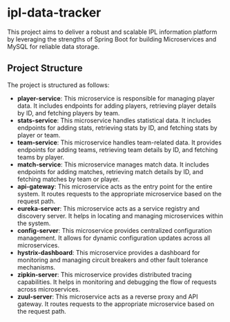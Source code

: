 # ipl-data-tracker

This project aims to deliver a robust and scalable IPL information platform by leveraging the strengths of Spring Boot for building Microservices and MySQL for reliable data storage.

## Project Structure

The project is structured as follows:

- **player-service**: This microservice is responsible for managing player data. It includes endpoints for adding players, retrieving player details by ID, and fetching players by team.
- **stats-service**: This microservice handles statistical data. It includes endpoints for adding stats, retrieving stats by ID, and fetching stats by player or team.
- **team-service**: This microservice handles team-related data. It provides endpoints for adding teams, retrieving team details by ID, and fetching teams by player.
- **match-service**: This microservice manages match data. It includes endpoints for adding matches, retrieving match details by ID, and fetching matches by team or player.
- **api-gateway**: This microservice acts as the entry point for the entire system. It routes requests to the appropriate microservice based on the request path.
- **eureka-server**: This microservice acts as a service registry and discovery server. It helps in locating and managing microservices within the system.
- **config-server**: This microservice provides centralized configuration management. It allows for dynamic configuration updates across all microservices.
- **hystrix-dashboard**: This microservice provides a dashboard for monitoring and managing circuit breakers and other fault tolerance mechanisms.
- **zipkin-server**: This microservice provides distributed tracing capabilities. It helps in monitoring and debugging the flow of requests across microservices.
- **zuul-server**: This microservice acts as a reverse proxy and API gateway. It routes requests to the appropriate microservice based on the request path.
